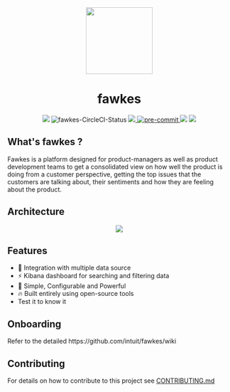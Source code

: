 <div align="center">
    <img src=".github/Fawkes.svg" height="150"/>
    <h1>fawkes</h1>
    <img src="https://img.shields.io/github/v/release/intuit/fawkes" />
    <img src="https://circleci.com/gh/intuit/fawkes.svg?style=svg" alt="fawkes-CircleCI-Status"/>
    <a href="https://codecov.io/gh/intuit/fawkes">
        <img src="https://codecov.io/gh/intuit/fawkes/branch/master/graph/badge.svg" />
    </a>
    <a href="https://github.com/pre-commit/pre-commit">
        <img src="https://img.shields.io/badge/pre--commit-enabled-brightgreen?logo=pre-commit&logoColor=white" alt="pre-commit" style="max-width:100%;">
    </a>
    <img src="https://img.shields.io/badge/python-3.8-blue" />
    <img src="https://img.shields.io/badge/contributions-welcome-orange" />
</div>
<h2>What's fawkes ?</h2>
<p>
    Fawkes is a platform designed for product-managers as well as product development teams to get a consolidated view on how well the product is doing from a customer perspective, getting the top issues that the customers are talking about, their sentiments and how they are feeling about the product.
</p>
<h2>Architecture</h2>
<div align="center">
    <img src=".github/Fawkes-Architecture.svg"/>
</div>
<h2>Features</h2>
<ul>
    <li>🚀 Integration with multiple data source</li>
    <li>⚡️ Kibana dashboard for searching and filtering data</li>
    <li>💎 Simple, Configurable and Powerful</li>
    <li>🔥 Built entirely using open-source tools</li>
    <li>Test it to know it</li>
</ul>
<h2>Onboarding</h2>
Refer to the detailed https://github.com/intuit/fawkes/wiki
<h2>Contributing</h2>
For details on how to contribute to this project see <a href=".github/CONTRIBUTING.md">CONTRIBUTING.md</a>
